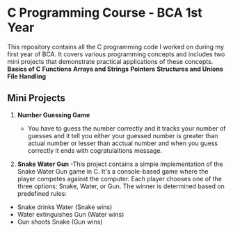 # C Programming Course - BCA 1st Year

This repository contains all the C programming code I worked on during my first year of BCA. It covers various programming concepts and includes two mini projects that demonstrate practical applications of these concepts.
 **Basics of C**
 **Functions**
 **Arrays and Strings**
 **Pointers**
 **Structures and Unions**
 **File Handling**
 ## Mini Projects
1. **Number Guessing Game**
    - You have to guess the number correctly and it tracks your number of guesses and it tell you either your guessed number is greater than actual number or lesser than acctual number and when you guess correctly it ends with cogratulaltions message.
    
2. **Snake Water Gun**
    -This project contains a simple implementation of the Snake Water Gun game in C. It's a console-based game where the player competes against the computer. Each player chooses one of the three options: Snake, Water, or Gun. The winner is determined based on predefined rules:
- Snake drinks Water (Snake wins)
- Water extinguishes Gun (Water wins)
- Gun shoots Snake (Gun wins)

